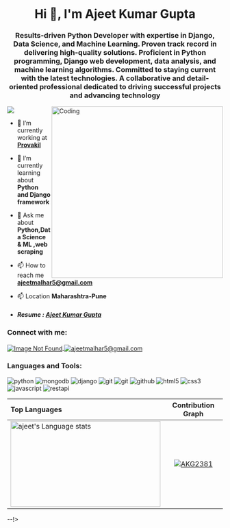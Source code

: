 <h1 align="center">Hi 👋, I'm Ajeet Kumar Gupta</h1>
<h3 align="center">Results-driven Python Developer with expertise in Django, Data Science, and Machine Learning. Proven track record in delivering high-quality solutions. Proficient in Python programming, Django web development, data analysis, and machine learning algorithms. Committed to staying current with the latest technologies. A collaborative and detail-oriented professional dedicated to driving successful projects and advancing technology</h3>
<img src="https://dailyillini.com/wp-content/uploads/2017/04/arm-orange-4-01-Recovered.gif" >
<img align="right" alt="Coding" width="400" src="https://cdn.dribbble.com/users/2131993/screenshots/4948736/thoughtworks-gif_dribbble.gif">


- 🔭 I’m currently working at  <a href="https://provakil.com" target="blank"><strong>Provakil</strong></a> </p>

- 🌱 I’m currently learning about **Python and Django framework**

- 💬 Ask me about **Python,Data Science & ML ,web scraping** 

- 📫 How to reach me **ajeetmalhar5@gmail.com**

- 📫 Location **Maharashtra-Pune**
  

- <h5>Resume : <a href="https://drive.google.com/file/d/1Lgji9bZAbkajgk2846KdsYOozKhSsUCc/view?usp=sharing">Ajeet Kumar Gupta</a>  </h5>

<h3 align="left">Connect with me:</h3>
 <p align="left">
    <a href="https://www.linkedin.com/in/ajeet-kumar-gupta-544619175/">
        <img align="center" src="https://img.shields.io/badge/LinkedIn-0077B5?style=for-the-badge&logo=linkedin&logoColor=white" alt="Image Not Found" />
    </a>
    <a title="ajeetmalhar5@gmail.com" href="mailto:ajeetmalhar5@gmail.com">
        <img align="center" src="https://img.shields.io/badge/Gmail-D14836?style=for-the-badge&logo=gmail&logoColor=white" alt="ajeetmalhar5@gmail.com" />
    </a>
</p>


<h3 align="left">Languages and Tools:</h3>
 <div  style="display:flex,flex-wrap:wrap, gap:10px">
  <img src="https://img.shields.io/badge/Python-3776AB?style=for-the-badge&logo=python&logoColor=white"  alt="python"/>
  <img src="https://img.shields.io/badge/MongoDB-4EA94B?style=for-the-badge&logo=mongodb&logoColor=white"  alt="mongodb"/>
  <img src="https://img.shields.io/badge/Django-092E20?style=for-the-badge&logo=django&logoColor=white"  alt="django"/>
  <img src="https://img.shields.io/badge/vercel-%23000000.svg?style=for-the-badge&logo=vercel&logoColor=whit"  alt="git"/>
  <img src="https://img.shields.io/badge/Git-f44d27?style=for-the-badge&logo=git&logoColor=white"   alt="git"/>
  <img src="https://img.shields.io/badge/GitHub-100000?style=for-the-badge&logo=github&logoColor=white"   alt="github"/>
  <img src="https://img.shields.io/badge/html5-%23E34F26.svg?style=for-the-badge&logo=html5&logoColor=white"  alt="html5" />
  <img src = "https://img.shields.io/badge/css3-%231572B6.svg?style=for-the-badge&logo=css3&logoColor=white"  alt="css3" />
  <img src ="https://img.shields.io/badge/javascript-%23323330.svg?style=for-the-badge&logo=javascript&logoColor=%23F7DF1E"  alt="javascript" />
  <img src="https://img.shields.io/badge/rest api-%23000000.svg?style=for-the-badge&logo=flask&logoColor=white"  alt="restapi"/>
</div>
 
<!-- | Github Stats | Current Strek  |
| --- | --- |
| ![Pravin Mohite's GitHub stats](https://github-readme-stats.vercel.app/api?username=AKG2381&show_icons=true&theme=tokyonight) | [![GitHub Streak](https://github-readme-streak-stats.herokuapp.com?user=AKG2381&theme=tokyonight)](https://git.io/streak-stats) |
<!-- Theme color -->
<!-- dark, radical, merko, gruvbox, tokyonight, onedark, cobalt, synthwave, highcontrast, dracula -->
| Top Languages | Contribution Graph  |
| :--- | --- |
| <img height=200 width=350 src="https://github-readme-stats.vercel.app/api/top-langs?username=AKG2381&show_icons=true&theme=cobalt" alt="ajeet's Language stats" /> | <p align="center"> <a href="https://github.com/AKG2381"><img src="https://github-profile-trophy.vercel.app/?username=AKG2381&margin-w=5&theme=radical" alt="AKG2381" /></a> </p> |
--!>



<!-- <img  src="https://raw.githubusercontent.com/Trilokia/Trilokia/379277808c61ef204768a61bbc5d25bc7798ccf1/bottom_header.svg" /> -->


<!--
<img src="https://readme-typing-svg.herokuapp.com?font=Architects+Daughter&amp;color=ff0000&amp;size=20&amp;lines=Thanks!+For+Visiting+On+My+Profile!;See+You+Next-Time+Hope+u+like+it...👨🏻‍💻;" style="width: 100%;">
--!>
